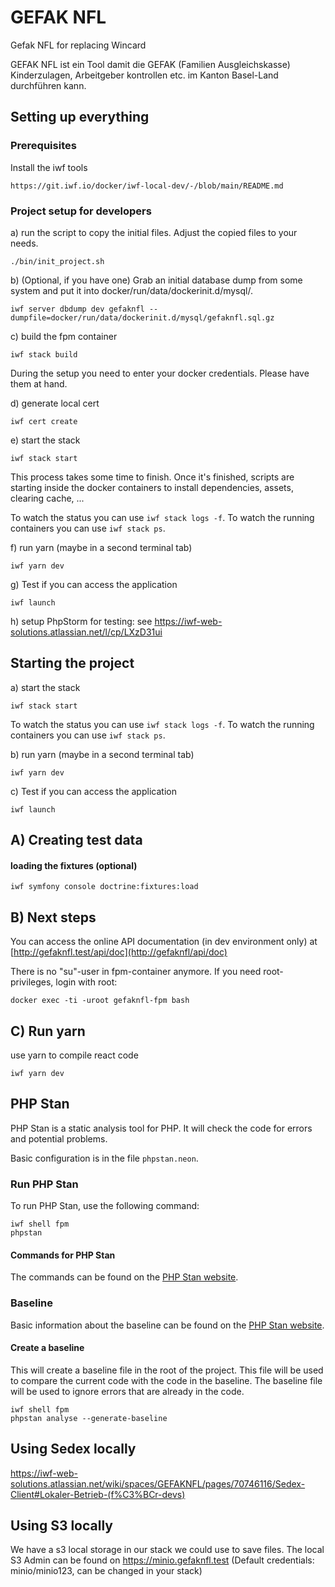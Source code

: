GEFAK NFL
========================================================================

Gefak NFL for replacing Wincard

GEFAK NFL ist ein Tool damit die GEFAK (Familien Ausgleichskasse) Kinderzulagen, Arbeitgeber kontrollen etc. im Kanton Basel-Land durchführen kann.


Setting up everything
---------------------

### Prerequisites

Install the iwf tools

    https://git.iwf.io/docker/iwf-local-dev/-/blob/main/README.md

### Project setup for developers

a) run the script to copy the initial files. Adjust the copied files to your needs.

    ./bin/init_project.sh

b) (Optional, if you have one) Grab an initial database dump from some system and put it into
docker/run/data/dockerinit.d/mysql/.

    iwf server dbdump dev gefaknfl --dumpfile=docker/run/data/dockerinit.d/mysql/gefaknfl.sql.gz

c) build the fpm container

    iwf stack build

During the setup you need to enter your docker credentials. Please have
them at hand.

d) generate local cert

    iwf cert create

e) start the stack

    iwf stack start

This process takes some time to finish. Once it's finished, scripts are starting inside the docker
containers to install dependencies, assets, clearing cache, ...

To watch the status you can use `iwf stack logs -f`.
To watch the running containers you can use `iwf stack ps`.

f) run yarn (maybe in a second terminal tab)

    iwf yarn dev

g) Test if you can access the application

    iwf launch

h) setup PhpStorm for testing: see https://iwf-web-solutions.atlassian.net/l/cp/LXzD31ui


Starting the project
---------------------

a) start the stack

    iwf stack start

To watch the status you can use `iwf stack logs -f`.
To watch the running containers you can use `iwf stack ps`.

b) run yarn (maybe in a second terminal tab)

    iwf yarn dev

c) Test if you can access the application

    iwf launch

A) Creating test data
----------------------------------

#### loading the fixtures (optional)

    iwf symfony console doctrine:fixtures:load

B) Next steps
----------------------------------

You can access the online API documentation (in dev environment only)
at [http://gefaknfl.test/api/doc](http://gefaknfl/api/doc)

There is no "su"-user in fpm-container anymore. If you need root-privileges, login with root:

    docker exec -ti -uroot gefaknfl-fpm bash

C) Run yarn
-----------
use yarn to compile react code

    iwf yarn dev


PHP Stan
-----------
PHP Stan is a static analysis tool for PHP. It will check the code for errors and potential problems.

Basic configuration is in the file `phpstan.neon`.


### Run PHP Stan
To run PHP Stan, use the following command:

    iwf shell fpm
    phpstan

#### Commands for PHP Stan
The commands can be found on the [PHP Stan website](https://phpstan.org/user-guide/command-line-usage).

### Baseline
Basic information about the baseline can be found on the [PHP Stan website](https://phpstan.org/user-guide/baseline).

#### Create a baseline
This will create a baseline file in the root of the project.
This file will be used to compare the current code with the code in the baseline.
The baseline file will be used to ignore errors that are already in the code.

    iwf shell fpm
    phpstan analyse --generate-baseline

Using Sedex locally
-----------
https://iwf-web-solutions.atlassian.net/wiki/spaces/GEFAKNFL/pages/70746116/Sedex-Client#Lokaler-Betrieb-(f%C3%BCr-devs)

Using S3 locally
----------------

We have a s3 local storage in our stack we could use to save files.
The local S3 Admin can be found on https://minio.gefaknfl.test (Default credentials: minio/minio123, can be changed in your stack)
